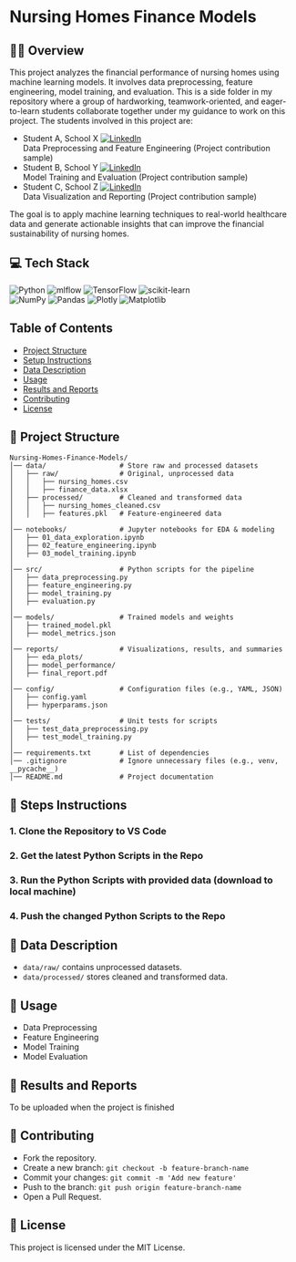 # Nursing Homes Finance Models

## 👩‍💻 Overview
This project analyzes the financial performance of nursing homes using machine learning models. It involves data preprocessing, feature engineering, model training, and evaluation. This is a side folder in my repository where a group of hardworking, teamwork-oriented, and eager-to-learn students collaborate together under my guidance to work on this project. The students involved in this project are:
- Student A, School X [![LinkedIn](https://img.shields.io/badge/LinkedIn-%230077B5.svg?logo=linkedin&logoColor=white)](https://www.linkedin.com/in/ben1203/) 
  <br> Data Preprocessing and Feature Engineering (Project contribution sample)
- Student B, School Y [![LinkedIn](https://img.shields.io/badge/LinkedIn-%230077B5.svg?logo=linkedin&logoColor=white)](https://www.linkedin.com/in/ben1203/) 
  <br> Model Training and Evaluation (Project contribution sample)
- Student C, School Z [![LinkedIn](https://img.shields.io/badge/LinkedIn-%230077B5.svg?logo=linkedin&logoColor=white)](https://www.linkedin.com/in/ben1203/) 
  <br> Data Visualization and Reporting (Project contribution sample)

The goal is to apply machine learning techniques to real-world healthcare data and generate actionable insights that can improve the financial sustainability of nursing homes.

## 💻 Tech Stack
![Python](https://img.shields.io/badge/python-3670A0?style=flat&logo=python&logoColor=ffdd54)
![mlflow](https://img.shields.io/badge/mlflow-%23d9ead3.svg?style=flat&logo=numpy&logoColor=blue) 
![TensorFlow](https://img.shields.io/badge/TensorFlow-%23FF6F00.svg?style=flat&logo=TensorFlow&logoColor=white) 
![scikit-learn](https://img.shields.io/badge/scikit--learn-%23F7931E.svg?style=flat&logo=scikit-learn&logoColor=white) 
<br>![NumPy](https://img.shields.io/badge/numpy-%23013243.svg?style=flat&logo=numpy&logoColor=white) 
![Pandas](https://img.shields.io/badge/pandas-%23150458.svg?style=flat&logo=pandas&logoColor=white) 
![Plotly](https://img.shields.io/badge/Plotly-%233F4F75.svg?style=flat&logo=plotly&logoColor=white) 
![Matplotlib](https://img.shields.io/badge/Matplotlib-%23ffffff.svg?style=flat&logo=Matplotlib&logoColor=black) 


## Table of Contents
- [Project Structure](#project-structure)
- [Setup Instructions](#setup-instructions)
- [Data Description](#data-description)
- [Usage](#usage)
- [Results and Reports](#results-and-reports)
- [Contributing](#contributing)
- [License](#license)

## 📖 Project Structure
```
Nursing-Homes-Finance-Models/
│── data/                  # Store raw and processed datasets
│   ├── raw/               # Original, unprocessed data
│   │   ├── nursing_homes.csv
│   │   ├── finance_data.xlsx
│   ├── processed/         # Cleaned and transformed data
│   │   ├── nursing_homes_cleaned.csv
│   │   ├── features.pkl   # Feature-engineered data
│
│── notebooks/             # Jupyter notebooks for EDA & modeling
│   ├── 01_data_exploration.ipynb
│   ├── 02_feature_engineering.ipynb
│   ├── 03_model_training.ipynb
│
│── src/                   # Python scripts for the pipeline
│   ├── data_preprocessing.py
│   ├── feature_engineering.py
│   ├── model_training.py
│   ├── evaluation.py
│
│── models/                # Trained models and weights
│   ├── trained_model.pkl
│   ├── model_metrics.json
│
│── reports/               # Visualizations, results, and summaries
│   ├── eda_plots/
│   ├── model_performance/
│   ├── final_report.pdf
│
│── config/                # Configuration files (e.g., YAML, JSON)
│   ├── config.yaml
│   ├── hyperparams.json
│
│── tests/                 # Unit tests for scripts
│   ├── test_data_preprocessing.py
│   ├── test_model_training.py
│
│── requirements.txt       # List of dependencies
│── .gitignore             # Ignore unnecessary files (e.g., venv, __pycache__)
│── README.md              # Project documentation
```

## 📖 Steps Instructions
### **1. Clone the Repository to VS Code**
### **2. Get the latest Python Scripts in the Repo**
### **3. Run the Python Scripts with provided data (download to local machine)**
### **4. Push the changed Python Scripts to the Repo**

## 📖 Data Description
- `data/raw/` contains unprocessed datasets.
- `data/processed/` stores cleaned and transformed data.

## 📖 Usage
- Data Preprocessing
- Feature Engineering
- Model Training
- Model Evaluation

## 📖 Results and Reports
To be uploaded when the project is finished

## 📖 Contributing
- Fork the repository.
- Create a new branch: `git checkout -b feature-branch-name`
- Commit your changes: `git commit -m 'Add new feature'`
- Push to the branch: `git push origin feature-branch-name`
- Open a Pull Request.

## 📖 License
This project is licensed under the MIT License.

